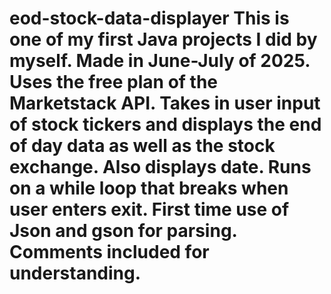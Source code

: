 # eod-stock-data-displayer This is one of my first Java projects I did by myself.  Made in June-July of 2025.  Uses the free plan of the Marketstack API.  Takes in user input of stock tickers and displays the end of day data as well as the stock exchange.  Also displays date.  Runs on a while loop that breaks when user enters exit.  First time use of Json and gson for parsing.  Comments included for understanding.  
